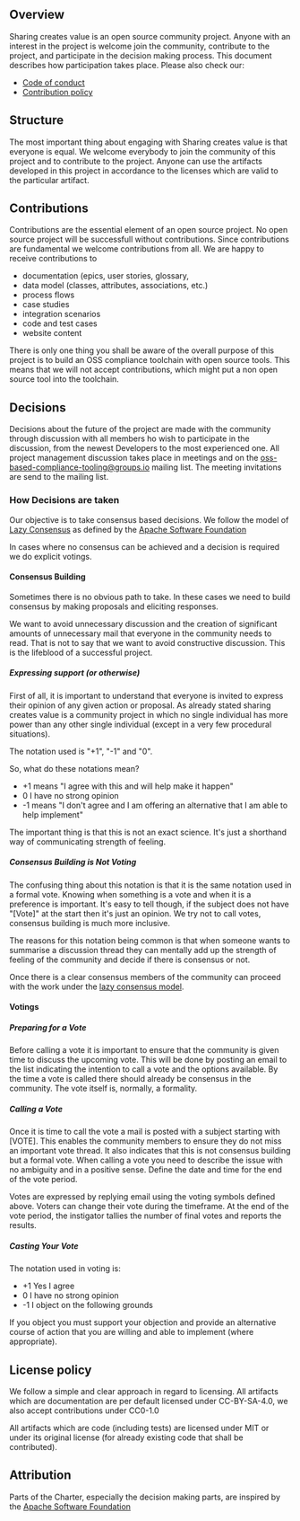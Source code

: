 
## Overview

Sharing creates value is an open source community project. Anyone with an interest in the project is welcome join the community, contribute to the project, and participate in the decision making process. This document describes how participation takes place.
Please also check our:
 * [Code of conduct](./CODE_OF_CONDUCT.md)
 * [Contribution policy](./CONTRIBUTING.md)
 
## Structure
The most important thing about engaging with Sharing creates value is that everyone is equal. We welcome everybody to join the community of this project and to contribute to the project. Anyone can use the artifacts developed in this project in accordance to the licenses which are valid to the particular artifact.
 
## Contributions
Contributions are the essential element of an open source project. No open source project will be successfull without contributions. Since contributions are fundamental we welcome contributions from all. We are happy to receive contributions to
* documentation (epics, user stories, glossary, 
* data model (classes, attributes, associations, etc.)
* process flows
* case studies
* integration scenarios
* code and test cases
* website content
 
There is only one thing you shall be aware of the overall purpose of this project is to build an OSS compliance toolchain with open source tools. This means that we will not accept contributions, which might put a non open source tool into the toolchain.

 
## Decisions
Decisions about the future of the project are made with the community through discussion with all members ho wish to participate in the discussion, from the newest Developers to the most experienced one. All project management discussion takes place in meetings and on the oss-based-compliance-tooling@groups.io mailing list. The meeting invitations are send to the mailing list.

### How Decisions are taken

Our objective is to take consensus based decisions. We follow the model of [Lazy Consensus](https://community.apache.org/committers/lazyConsensus.html) as defined by the [Apache Software Foundation](https://community.apache.org/) 

In cases where no consensus can be achieved and a decision is required we do explicit votings.

#### Consensus Building
Sometimes there is no obvious path to take. In these cases we need to build consensus by making proposals and eliciting responses.

We want to avoid unnecessary discussion and the creation of significant amounts of unnecessary mail that everyone in the community needs to read. That is not to say that we want to avoid constructive discussion. This is the lifeblood of a successful project. 

##### Expressing support (or otherwise)
First of all, it is important to understand that everyone is invited to express their opinion of any given action or proposal. As already stated sharing creates value is a community project in which no single individual has more power than any other single individual (except in a very few procedural situations).

The notation used is "+1", "-1" and "0".

So, what do these notations mean?

* +1   means "I agree with this and will help make it happen"
* 0    I have no strong opinion
* -1   means "I don't agree and I am offering an alternative that I am able to help implement"

The important thing is that this is not an exact science. It's just a shorthand way of communicating strength of feeling.

##### Consensus Building is Not Voting
The confusing thing about this notation is that it is the same notation used in a formal vote. Knowing when something is a vote and when it is a preference is important. It's easy to tell though, if the subject does not have "[Vote]" at the start then it's just an opinion. We try not to call votes, consensus building is much more inclusive.

The reasons for this notation being common is that when someone wants to summarise a discussion thread they can mentally add up the strength of feeling of the community and decide if there is consensus or not.

Once there is a clear consensus members of the community can proceed with the work under the [lazy consensus model](https://community.apache.org/committers/lazyConsensus.html).

#### Votings
##### Preparing for a Vote
Before calling a vote it is important to ensure that the community is given time to discuss the upcoming vote. This will be done by posting an email to the list indicating the intention to call a vote and the options available. By the time a vote is called there should already be consensus in the community. The vote itself is, normally, a formality.

##### Calling a Vote
Once it is time to call the vote a mail is posted with a subject starting with [VOTE]. This enables the community members to ensure they do not miss an important vote thread. It also indicates that this is not consensus building but a formal vote.
When calling a vote you need to describe the issue with no ambiguity and in a positive sense. Define the date and time for the end of the vote period.

Votes are expressed by replying email using the voting symbols defined above. Voters can change their vote during the timeframe. At the end of the vote period, the instigator tallies the number of final votes and reports the results.

##### Casting Your Vote
The notation used in voting is:

* +1   Yes I agree
* 0    I have no strong opinion
* -1   I object on the following grounds

If you object you must support your objection and provide an alternative course of action that you are willing and able to implement (where appropriate).

 
## License policy
We follow a simple and clear approach in regard to licensing. All artifacts which are documentation are per default licensed under CC-BY-SA-4.0, we also accept contributions under CC0-1.0

All artifacts which are code (including tests) are licensed under MIT or under its original license (for already existing code that shall be contributed).


## Attribution

Parts of the Charter, especially the decision making parts, are inspired by the [Apache Software Foundation](https://community.apache.org/)
